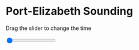 <h1>Port-Elizabeth Sounding</h1>
<p>Drag the slider to change the time</p>

<div class="slidecontainer">
<input oninput='setImage(this)' class="slider" type="range" min="0" max="2" value="0" step="1" />
<img id='img'/>
</div>

<script>
var img = document.getElementById('img');
var img_array = ['/assets/images/skwt/skd_peb_wrfout_d01_2020-06-06_12:00:00.png',
'/assets/images/skwt/skd_peb_wrfout_d01_2020-06-06_18:00:00.png',];
function setImage(obj)
{
        var value = obj.value;
        img.src = img_array[value];

}
</script>
